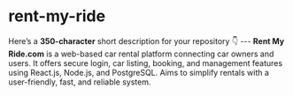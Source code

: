 # rent-my-ride
Here’s a **350-character** short description for your repository 👇  ---  **Rent My Ride.com** is a web-based car rental platform connecting car owners and users. It offers secure login, car listing, booking, and management features using React.js, Node.js, and PostgreSQL. Aims to simplify rentals with a user-friendly, fast, and reliable system. 
